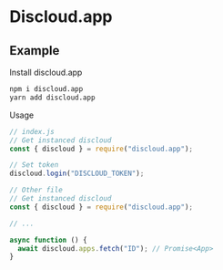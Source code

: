 # Discloud.app

## Example

Install discloud.app

```sh
npm i discloud.app
yarn add discloud.app
```

Usage

```js
// index.js
// Get instanced discloud
const { discloud } = require("discloud.app");

// Set token
discloud.login("DISCLOUD_TOKEN");
```

```js
// Other file
// Get instanced discloud
const { discloud } = require("discloud.app");

// ...

async function () {
  await discloud.apps.fetch("ID"); // Promise<App>
}
```
